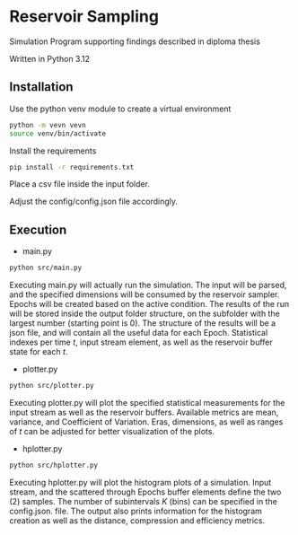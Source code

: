 # Reservoir Sampling
Simulation Program supporting findings described in diploma thesis

Written in Python 3.12

## Installation
Use the python venv module to create a virtual environment
```bash
python -m vevn vevn
source venv/bin/activate
```

Install the requirements
```bash
pip install -r requirements.txt
```

Place a csv file inside the input folder.

Adjust the config/config.json file accordingly.


## Execution
- main.py
```bash
python src/main.py
```
Executing main.py will actually run the simulation. The input will be parsed, and the specified dimensions will be consumed by the
reservoir sampler. Epochs will be created based on the active condition. The results of the run will be stored inside the output folder
structure, on the subfolder with the largest number (starting point is 0). The structure of the results will be a json file, and will contain
all the useful data for each Epoch. Statistical indexes per time $t$, input stream element, as well as the reservoir buffer state for each $t$.

- plotter.py
```bash
python src/plotter.py
```
Executing plotter.py will plot the specified statistical measurements for the input stream as well as the reservoir buffers. Available metrics are
mean, variance, and Coefficient of Variation. Eras, dimensions, as well as ranges of $t$ can be adjusted for better visualization of the plots. 

- hplotter.py
```bash
python src/hplotter.py
```
Executing hplotter.py will plot the histogram plots of a simulation. Input stream, and the scattered through Epochs buffer elements define the two (2) samples.
The number of subintervals $K$ (bins) can be specified in the config.json. file. The output also prints information for the histogram creation as well as the distance, compression
and efficiency metrics.